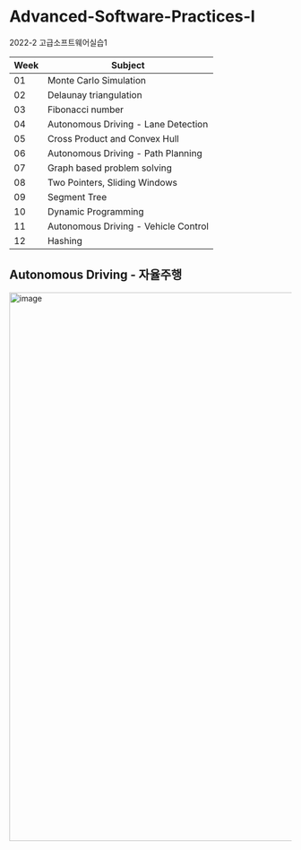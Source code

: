 # Advanced-Software-Practices-I
2022-2 고급소프트웨어실습1

|Week|Subject|
|----|-------|
|01|Monte Carlo Simulation|
|02|Delaunay triangulation|
|03|Fibonacci number|
|04|Autonomous Driving - Lane Detection|
|05|Cross Product and Convex Hull|
|06|Autonomous Driving - Path Planning|
|07|Graph based problem solving|
|08|Two Pointers, Sliding Windows|
|09|Segment Tree|
|10|Dynamic Programming|
|11|Autonomous Driving - Vehicle Control|
|12|Hashing|

## Autonomous Driving - 자율주행
<img width="978" alt="image" src="https://user-images.githubusercontent.com/64132798/210957062-5f72dfcc-b05e-497f-9283-f9fe68c20d1a.png">
